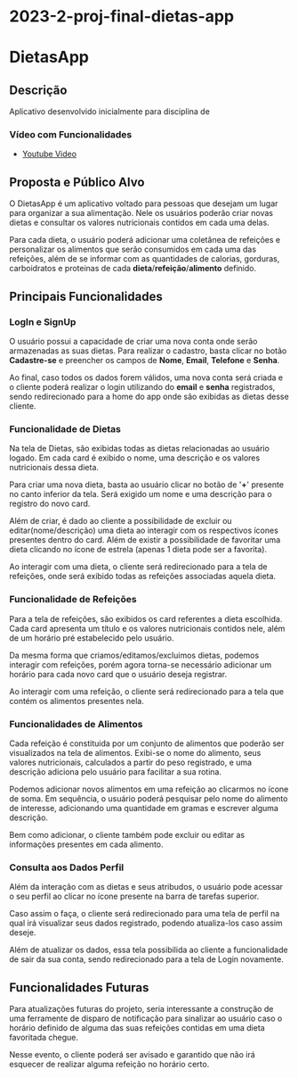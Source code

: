 # 2023-2-proj-final-dietas-app
# DietasApp

## Descrição

Aplicativo desenvolvido inicialmente para disciplina de 

### Vídeo com Funcionalidades

- [Youtube Video](https://youtu.be/7jYNbKLVgSg "Video mostrando funcionalidades")

## Proposta e Público Alvo

O DietasApp é um aplicativo voltado para pessoas que desejam um lugar para organizar a sua alimentação. Nele os usuários poderão criar novas dietas e consultar os valores nutricionais contidos em cada uma delas.

Para cada dieta, o usuário poderá adicionar uma coletânea de refeições e personalizar os alimentos que serão consumidos em cada uma das refeições, além de se informar com as quantidades de calorias, gorduras, carboidratos e proteinas de cada **dieta**/**refeição**/**alimento** definido.

## Principais Funcionalidades

### LogIn e SignUp

O usuário possui a capacidade de criar uma nova conta onde serão armazenadas as suas dietas. Para realizar o cadastro, basta clicar no botão **Cadastre-se** e preencher os campos de **Nome**, **Email**, **Telefone** e **Senha**.

Ao final, caso todos os dados forem válidos, uma nova conta será criada e o cliente poderá realizar o login utilizando do **email** e **senha** registrados, sendo redirecionado para a home do app onde são exibidas as dietas desse cliente.

### Funcionalidade de Dietas

Na tela de Dietas, são exibidas todas as dietas relacionadas ao usuário logado. Em cada card é exibido o nome, uma descrição e os valores nutricionais dessa dieta.

Para criar uma nova dieta, basta ao usuário clicar no botão de '**+**' presente no canto inferior da tela. Será exigido um nome e uma descrição para o registro do novo card.

Além de criar, é dado ao cliente a possibilidade de excluir ou editar(nome/descrição) uma dieta ao interagir com os respectivos ícones presentes dentro do card. Além de existir a possibilidade de favoritar uma dieta clicando no ícone de estrela (apenas 1 dieta pode ser a favorita).

Ao interagir com uma dieta, o cliente será redirecionado para a tela de refeições, onde será exibido todas as refeições associadas aquela dieta.

### Funcionalidade de Refeições

Para a tela de refeições, são exibidos os card referentes a dieta escolhida. Cada card apresenta um título e os valores nutricionais contidos nele, além de um horário pré estabelecido pelo usuário.

Da mesma forma que criamos/editamos/excluimos dietas, podemos interagir com refeições, porém agora torna-se necessário adicionar um horário para cada novo card que o usuário deseja registrar.

Ao interagir com uma refeição, o cliente será redirecionado para a tela que contém os alimentos presentes nela.

### Funcionalidades de Alimentos

Cada refeição é constituida por um conjunto de alimentos que poderão ser visualizados na tela de alimentos. Exibi-se o nome do alimento, seus valores nutricionais, calculados a partir do peso registrado, e uma descrição adiciona pelo usuário para facilitar a sua rotina.

Podemos adicionar novos alimentos em uma refeição ao clicarmos no ícone de soma. Em sequência, o usuário poderá pesquisar pelo nome do alimento de interesse, adicionando uma quantidade em gramas e escrever alguma descrição.

Bem como adicionar, o cliente também pode excluir ou editar as informações presentes em cada alimento.

### Consulta aos Dados Perfil

Além da interação com as dietas e seus atribudos, o usuário pode acessar o seu perfil ao clicar no ícone presente na barra de tarefas superior. 

Caso assim o faça, o cliente será redirecionado para uma tela de perfil na qual irá visualizar seus dados registrado, podendo atualiza-los caso assim deseje.

Além de atualizar os dados, essa tela possibilida ao cliente a funcionalidade de sair da sua conta, sendo redirecionado para a tela de Login novamente.

## Funcionalidades Futuras

Para atualizações futuras do projeto, seria interessante a construção de uma ferramente de disparo de notificação para sinalizar ao usuário caso o horário definido de alguma das suas refeições contidas em uma dieta favoritada chegue. 

Nesse evento, o cliente poderá ser avisado e garantido que não irá esquecer de realizar alguma refeição no horário certo.
